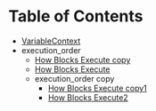 # Table of Contents

- [VariableContext](src%5Cmarkdown%5CVariableContext.md)  
- execution_order
  - [How Blocks Execute copy](src%5Cmarkdown%5Cexecution_order%5CHow_Blocks_Execute%20copy.md)  
  - [How Blocks Execute](src%5Cmarkdown%5Cexecution_order%5CHow_Blocks_Execute.md)  
  - execution_order copy
    - [How Blocks Execute copy1](src%5Cmarkdown%5Cexecution_order%5Cexecution_order%20copy%5CHow_Blocks_Execute%20copy1.md)  
    - [How Blocks Execute2](src%5Cmarkdown%5Cexecution_order%5Cexecution_order%20copy%5CHow_Blocks_Execute2.md)  
